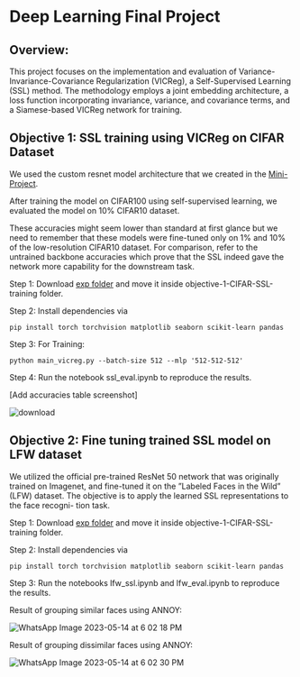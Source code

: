 # Deep Learning Final Project

## Overview:
This project focuses on the implementation and evaluation of
Variance-Invariance-Covariance Regularization (VICReg), a
Self-Supervised Learning (SSL) method. The methodology
employs a joint embedding architecture, a loss function
incorporating invariance, variance, and covariance terms,
and a Siamese-based VICReg network for training.

## Objective 1: SSL training using VICReg on CIFAR Dataset
We used the custom resnet model architecture that we created in the [Mini-Project](https://github.com/shreyjasuja/cifar_10_custom_resnet).

After training the model on CIFAR100 using self-supervised learning, we evaluated the model on 10% CIFAR10 dataset.

These accuracies might seem lower than standard at first glance but we need to remember that these models were fine-tuned only on 1% and 10% of the low-resolution CIFAR10 dataset. 
For comparison, refer to the untrained backbone accuracies which prove that the SSL indeed gave the network more capability for the downstream task.

Step 1: Download [exp folder](https://github.com/shreyjasuja/cifar_10_custom_resnet) and move it inside objective-1-CIFAR-SSL-training folder.

Step 2: Install dependencies via 
```
pip install torch torchvision matplotlib seaborn scikit-learn pandas
```
Step 3: For Training: 
```
python main_vicreg.py --batch-size 512 --mlp '512-512-512'
```
Step 4: Run the notebook ssl_eval.ipynb to reproduce the results.

[Add accuracies table screenshot]

![download](https://github.com/shreyjasuja/vicreg_dl/assets/30201131/0228baeb-859c-49b8-9e4c-74f06e30507c)

## Objective 2: Fine tuning trained SSL model on LFW dataset
We utilized the official pre-trained ResNet 50 network that
was originally trained on Imagenet, and fine-tuned it on the
”Labeled Faces in the Wild” (LFW) dataset. The objective is
to apply the learned SSL representations to the face recogni-
tion task.

Step 1: Download [exp folder](https://github.com/shreyjasuja/cifar_10_custom_resnet) and move it inside objective-1-CIFAR-SSL-training folder.

Step 2: Install dependencies via 
```
pip install torch torchvision matplotlib seaborn scikit-learn pandas
```

Step 3: Run the notebooks lfw_ssl.ipynb and lfw_eval.ipynb to reproduce the results.

Result of grouping similar faces using ANNOY:

![WhatsApp Image 2023-05-14 at 6 02 18 PM](https://github.com/shreyjasuja/vicreg_dl/assets/30201131/feeeb9af-3d76-47f0-a953-d123a7b72a14)

Result of grouping dissimilar faces using ANNOY:

![WhatsApp Image 2023-05-14 at 6 02 30 PM](https://github.com/shreyjasuja/vicreg_dl/assets/30201131/e233ea5f-4cda-4dd8-98f5-ec41e0b36e70)

